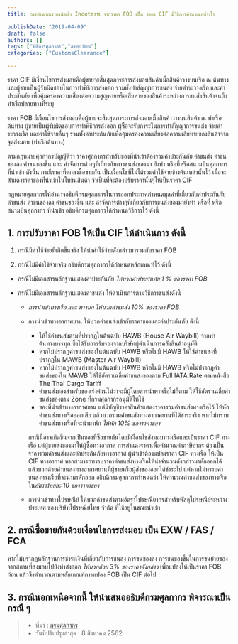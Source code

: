 ```yaml
---
title: การคำนวณราคานำเข้า Incoterm จากราคา FOB เป็น ราคา CIF มีวิธีการคำนวณอย่างไร

publishDate: "2019-04-09"
draft: false
authors: []
tags: ["พิธีการศุลกากร","ลงทะเบียน"]
categories: ["CustomsClearance"]

---
```


ราคา CIF มีเงื่อนไขการส่งมอบคือผู้ขายจะสิ้นสุดภาระการส่งมอบสินค้าเมื่อสินค้าวางบนเรือ ณ ต้นทาง และผู้ขายเป็นผู้รับผิดชอบในการทําพิธีการส่งออก รวมทั้งทำสัญญาการขนส่ง จ่ายค่าระวางเรือ และค่าประกันภัย เพื่อคุ้มครองความเสี่ยงต่อความสูญหายหรือเสียหายของสินค้าระหว่างการขนส่งสินค้าจนถึงท่าเรือปลายทางที่ระบุ

ราคา FOB มีเงื่อนไขการส่งมอบคือผู้ขายจะสิ้นสุดภาระการส่งมอบเมื่อสินค้าวางบนสินค้า ณ ท่าเรือต้นทาง   ผู้ขายเป็นผู้รับผิดชอบการทําพิธีการส่งออก ผู้ซื้อจะรับภาระในการทำสัญญาการขนส่ง จ่ายค่าระวางเรือ และค่าใช้จ่ายอื่นๆ รวมทั้งค่าประกันภัยเพื่อคุ้มครองความเสี่ยงต่อความเสียหายของสินค้าจากจุดส่งมอบ (ท่าเรือต้นทาง)

 ตามกฎหมายศุลกากรบัญญัติว่า  ราคาศุลกากรสำหรับของที่นำเข้าต้องรวมค่าประกันภัย ค่าขนส่ง ค่าขนของลง ค่าขนของขึ้น และ ค่าจัดการต่างๆที่เกี่ยวกับการขนส่งของมา ยังท่า หรือที่หรือสนามบินศุลกากร ที่นำเข้า ดังนั้น กรณีราคาที่ตกลงซื้อขายกัน เป็นเงื่อนไขที่ไม่ได้รวมค่าใช้จ่ายข้างต้นเหล่านั้นไว้ เมื่อจะสำแดงราคาของที่นำเข้าในใบขนสินค้า จำเป็นที่จะต้องปรับราคานั้นๆให้เป็นราคา CIF 

กฎหมายศุลกากรให้อำนาจอธิบดีกรมศุลกากรในการออกประกาศกำหนดมูลค่าที่เกี่ยวกับค่าประกันภัย ค่าขนส่ง ค่าขนของลง ค่าขนของขึ้น และ ค่าจัดการต่างๆที่เกี่ยวกับการขนส่งของมายังท่า หรือที่ หรือสนามบินศุลกากร ที่นำเข้า  อธิบดีกรมศุลกากรได้กำหนดวิธีการไว้ ดังนี้

## 1. การปรับราคา  FOB  ให้เป็น CIF ให้ดำเนินการ ดังนี้

1. กรณีมีค่าใช้จ่ายที่เกิดขึ้นจริง ให้นำค่าใช้จ่ายดังกล่าวมารวมกับราคา FOB   

2. กรณีไม่มีค่าใช้จ่ายจริง อธิบดีกรมศุลกากรได้กำหนดหลักเกณฑ์ไว้ ดังนี้

- กรณีไม่มีเอกสารหลักฐานแสดงค่าประกันภัย  *ให้บวกค่าประกันภัย 1 % ของราคา FOB*
- กรณีไม่มีเอกสารหลักฐานแสดงค่าขนส่ง ให้ดำเนินการตามวิธีการขนส่งดังนี้

    * *การนำเข้าทางเรือ และ ทางบก ให้บวกค่าขนส่ง 10% ของราคา FOB*
    * การนำเข้าทางอากาศยาน ให้บวกค่าขนส่งเข้ากับราคาของและค่าประกันภัย ดังนี้

        - ให้ใช้ค่าขนส่งตามที่ปรากฏในต้นฉบับ HAWB  (House Air Waybill) จากท่าต้นทางบรรทุก ซึ่งได้รับการรับรองจากบริษัทผู้ดำเนินการคลังสินค้าอนุมัติ
        - หากไม่ปรากฏค่าขนส่งของในต้นฉบับ HAWB  หรือไม่มี HAWB ให้ใช้ค่าขนส่งที่ปรากฏใน MAWB (Master Air Waybill)
        - หากไม่ปรากฏค่าขนส่งของในต้นฉบับ HAWB  หรือไม่มี HAWB หรือไม่ปรากฏค่าขนส่งของใน MAWB  ให้ใช้อัตราเฉลี่ยค่าขนส่งของตาม Full  IATA Rate ตามหนังสือ The Thai Cargo Tariff
        - ค่าขนส่งของสำหรับของเร่งด่วนไม่ว่าจะมีผู้โดยสารนำพาหรือไม่ก็ตาม ให้ใช้อัตราเฉลี่ยค่าขนส่งของตาม Zone ที่กรมศุลกากรอนุมัติให้ใช้
        - ของที่นำเข้าทางอากาศยาน  แต่มีบัญชีราคาสินค้าแสดงราคารวมค่าขนส่งทางเรือไว้ ให้หักค่าขนส่งทางเรือออกเสีย แล้วบวกรวมค่าขนส่งทางอากาศยานที่ได้ชำระจริง หากไม่ทราบค่าขนส่งทางเรือที่จะนำมาหัก *ให้หัก 10% ของราคาของ* 

        กรณีนี้อาจเกิดขึ้นจากเป็นของที่ซื้อขายกันโดยมีเงื่อนไขส่งมอบทางเรือและเป็นราคา CIF ทางเรือ  แต่ผู้ขายส่งของมาให้ผู้ซื้อทางอากาศ  การสำแดงราคาเพื่อคำนวณค่าภาษีอากร  ต้องเป็นราคารวมค่าขนส่งและค่าประกันภัยทางอากาศ   ผู้นำเข้าต้องแปลงราคา CIF ทางเรือ ให้เป็น CIF ทางอากาศ  หากสามารถทราบราคาค่าขนส่งทางเรือให้นำจำนวนดังกล่าวมาหักออกได้ แล้วบวกด้วยค่าขนส่งทางอากาศยานที่ผู้ขายหรือผู้ส่งของออกได้ชำระไป   แต่หากไม่ทราบค่าขนส่งทางเรือที่จะนำมาหักออก อธิบดีกรมศุลกากรกำหนดว่า ให้คำนวณค่าขนส่งของทางเรือใน*อัตราร้อยละ 10 ของราคาของ*  

    * การนำเข้าทางไปรษณีย์ ให้บวกค่าขนส่งตามอัตราไปรษณียากรสำหรับพัสดุไปรษณีย์ระหว่างประเทศ  ของบริษัทไปรษณีย์ไทย จำกัด ที่ใช้อยู่ในขณะนำเข้า

## 2. กรณีซื้อขายกันด้วยเงื่อนไขการส่งมอบ เป็น   EXW   / FAS / FCA 

หากไม่ปรากฏหลักฐานการชำระเงินที่เกี่ยวกับการขนส่ง การขนของลง การขนของขึ้นในการขนย้ายของจากสถานที่ส่งมอบไปยังท่าส่งออก *ให้บวกด้วย 3% ของราคาดังกล่าว* เพื่อแปลงให้เป็นราคา FOB ก่อน   แล้วจึงคำนวณตามหลักเกณฑ์การแปลง FOB เป็น CIF ต่อไป

## 3. กรณีนอกเหนือจากนี้ ให้นำเสนออธิบดีกรมศุลกากร พิจารณาเป็นกรณี ๆ

>- ที่มา : [กรมศุลกากร](https://www.customs.go.th/cont_strc_faq.php?lang=th&top_menu=menu_homepage&left_menu=menu_center_004&ini_menu=&current_id=142328324146505f4b464b46464b4d) 
>- วันที่ปรับปรุงล่าสุด : 8 สิงหาคม 2562 

